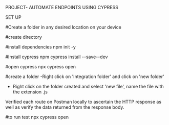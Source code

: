 PROJECT-  AUTOMATE ENDPOINTS USING CYPRESS



SET UP

#Create a folder in any desired location on your device

#create directory

#install dependencies
npm init -y

#Install cypress 
npm cypress install --save--dev  

#open cypress
npx cypress open 

#create a folder
-Right click on 'Integration folder' and click on 'new folder'
- Right click on the folder created and select 'new file', name the file with the extension .js




Verified each route on Postman locally to ascertain the HTTP response as well as verify the data returned from the response body.


#to run test
npx cypress open
